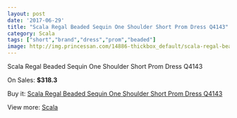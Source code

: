 ```yaml
---
layout: post
date: '2017-06-29'
title: "Scala Regal Beaded Sequin One Shoulder Short Prom Dress Q4143"
category: Scala
tags: ["short","brand","dress","prom","beaded"]
image: http://img.princessan.com/14886-thickbox_default/scala-regal-beaded-sequin-one-shoulder-short-prom-dress-q4143.jpg
---
```

Scala Regal Beaded Sequin One Shoulder Short Prom Dress Q4143

On Sales: **$318.3**
<a href="https://www.princessan.com/en/scala/6972-scala-regal-beaded-sequin-one-shoulder-short-prom-dress-q4143.html"><amp-img layout="responsive" width="600" height="600" src="//img.princessan.com/14886-thickbox_default/scala-regal-beaded-sequin-one-shoulder-short-prom-dress-q4143.jpg" alt="Scala Regal Beaded Sequin One Shoulder Short Prom Dress Q4143 0" /></a>

Buy it: [Scala Regal Beaded Sequin One Shoulder Short Prom Dress Q4143](https://www.princessan.com/en/scala/6972-scala-regal-beaded-sequin-one-shoulder-short-prom-dress-q4143.html "Scala Regal Beaded Sequin One Shoulder Short Prom Dress Q4143")

View more: [Scala](https://www.princessan.com/en/55-scala "Scala")